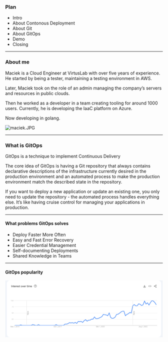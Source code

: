 [//]: # ()
[//]: # (![exit.JPG]&#40;/assets/Glass_exit_sign.jpg&#41;<!-- .element height="60%" width="60%" -->)

[//]: # ()
[//]: # (----)

### Plan

- Intro <!-- .element: class="fragment" -->
- About Contonous Deployment <!-- .element: class="fragment" -->
- About Git <!-- .element: class="fragment" -->
- About GitOps <!-- .element: class="fragment" -->
- Demo <!-- .element: class="fragment" -->
- Closing <!-- .element: class="fragment" -->

[comment]: <> (----)

[comment]: <> (### Contract)

[comment]: <> (* **Las Vegas rule**: What happens in the workshop stays in the workshop. If you gain some knowledge about another company/person please keep it to yourself.)

[comment]: <> (* **Be timely**: Be on time throughout the workshop. Don’t extend breaks.)

[comment]: <> (* **Ask questions**: Feel free to ask questions during workshops. We’ve tried to transfer all our knowledge to the workshop but if something isn’t clear don’t hesitate to ask.)

[comment]: <> (* **Respect each other**: Respect one another's ideas. Don't interrupt when someone is talking.)


[comment]: <> (----)

[comment]: <> (### About Michał)


[comment]: <> (<div id="left"> )

[comment]: <> (Michał is a DevOps Engineer at VirtusLab with three years of experience in Azure Cloud. Prior to that, he took care of CI/CD, )

[comment]: <> (configuration management, and software development in non-cloud projects. For two years along with engineering work,)

[comment]: <> (he fulfilled a role of a Scrum Master, but now he is back to full-time engineering work on the IaaC platform on Azure.)

[comment]: <> (</div>)

[comment]: <> (<div id="right">)

[comment]: <> (![michał.JPG]&#40;https://virtusity.com/wp-content/uploads/2022/11/michal_ogrodnik.jpeg&#41;<!-- .element height="50%" width="50%" -->)

[comment]: <> (</div> )


----

### About me


<div id="left"> 

Maciek is a Cloud Engineer at VirtusLab with over five years of experience. He started by being a tester, maintaining a testing environment in AWS.

Later, Maciek took on the role of an admin managing the company’s servers and resources in public clouds.

Then he worked as a developer in a team creating tooling for around 1000 users. Currently, he is developing the IaaC platform on Azure.

Now developing in golang.
</div>


<div id="right">

![maciek.JPG](/assets/_DSF8414.JPG)<!-- .element height="50%" width="50%" -->

</div>

----

### What is GitOps

GitOps is a technique to implement Continuous Delivery<!-- .element: class="fragment" -->

The core idea of GitOps is having a Git repository that always contains declarative descriptions of the infrastructure currently desired in the production environment and an automated process to make the production environment match the described state in the repository. <!-- .element: class="fragment" -->

If you want to deploy a new application or update an existing one, you only need to update the repository - the automated process handles everything else. It’s like having cruise control for managing your applications in production.<!-- .element: class="fragment" -->

----
#### What problems GitOps solves

- Deploy Faster More Often <!-- .element: class="fragment" -->
- Easy and Fast Error Recovery <!-- .element: class="fragment" -->
- Easier Credential Management <!-- .element: class="fragment" -->
- Self-documenting Deployments <!-- .element: class="fragment" -->
- Shared Knowledge in Teams <!-- .element: class="fragment" -->

----

#### GitOps popularity 

![img.png](/assets/gitops_trends.png)


